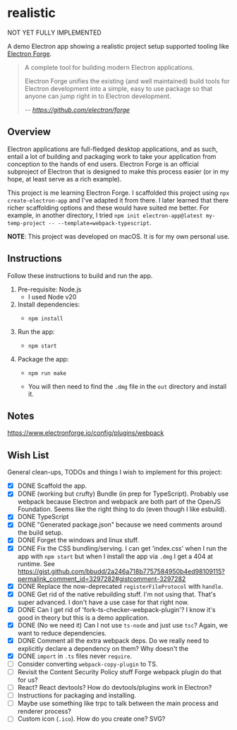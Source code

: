 # realistic

NOT YET FULLY IMPLEMENTED

A demo Electron app showing a realistic project setup supported tooling like [Electron Forge](https://github.com/electron/forge).

> A complete tool for building modern Electron applications.
> 
> Electron Forge unifies the existing (and well maintained) build tools for Electron development into a simple, easy to
> use package so that anyone can jump right in to Electron development.
> 
> -- <cite>https://github.com/electron/forge</cite>


## Overview

Electron applications are full-fledged desktop applications, and as such, entail a lot of building and packaging work
to take your application from conception to the hands of end users. Electron Forge is an official subproject of Electron
that is designed to make this process easier (or in my hope, at least serve as a rich example).

This project is me learning Electron Forge. I scaffolded this project using `npx create-electron-app` and I've adapted
it from there. I later learned that there richer scaffolding options and these would have suited me better. For example,
in another directory, I tried `npm init electron-app@latest my-temp-project -- --template=webpack-typescript`.

**NOTE**: This project was developed on macOS. It is for my own personal use.


## Instructions

Follow these instructions to build and run the app.

1. Pre-requisite: Node.js
    * I used Node v20
2. Install dependencies:
    * ```shell
      npm install
      ```
3. Run the app:
    * ```shell
      npm start
      ```
4. Package the app:
    * ```shell
      npm run make
      ```
    * You will then need to find the `.dmg` file in the `out` directory and install it.


## Notes

https://www.electronforge.io/config/plugins/webpack


## Wish List

General clean-ups, TODOs and things I wish to implement for this project:

* [x] DONE Scaffold the app.
* [x] DONE (working but crufty) Bundle (in prep for TypeScript). Probably use webpack because Electron and webpack are both part of the OpenJS Foundation. Seems
  like the right thing to do (even though I like esbuild).
* [x] DONE TypeScript
* [x] DONE "Generated package.json" because we need comments around the build setup.
* [x] DONE Forget the windows and linux stuff.
* [x] DONE Fix the CSS bundling/serving. I can get 'index.css' when I run the app with `npm start` but when I install the
  app via `.dmg` I get a 404 at runtime. See <https://gist.github.com/bbudd/2a246a718b7757584950b4ed98109115?permalink_comment_id=3297282#gistcomment-3297282>
* [x] DONE Replace the now-deprecated `registerFileProtocol` with `handle`.
* [x] DONE Get rid of the native rebuilding stuff. I'm not using that. That's super advanced. I don't have a use case
  for that right now.
* [x] DONE Can I get rid of 'fork-ts-checker-webpack-plugin'? I know it's good in theory but this is a demo application.
* [x] DONE (No we need it) Can I not use `ts-node` and just use `tsc`? Again, we want to reduce dependencies.
* [x] DONE Comment all the extra webpack deps. Do we really need to explicitly declare a dependency on them? Why doesn't the
* [x] DONE `import` in `.ts` files never `require`.
* [ ] Consider converting `webpack-copy-plugin` to TS.
* [ ] Revisit the Content Security Policy stuff
  Forge webpack plugin do that for us? 
* [ ] React? React devtools? How do devtools/plugins work in Electron? 
* [ ] Instructions for packaging and installing.
* [ ] Maybe use something like trpc to talk between the main process and renderer process?
* [ ] Custom icon (`.ico`). How do you create one? SVG?
